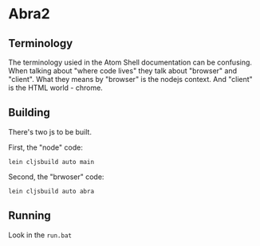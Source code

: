 Abra2
=====


Terminology
--------

The terminology usied in the Atom Shell documentation can be confusing. When talking about "where code lives" 
they talk about "browser" and "client".  What they means by "browser" is the nodejs context. And "client" is the 
HTML world - chrome. 

Building
--------

There's two js to be built. 

First, the "node" code:
```
lein cljsbuild auto main
```

Second, the "brwoser" code:
```
lein cljsbuild auto abra
```


Running
--------

Look in the `run.bat`

